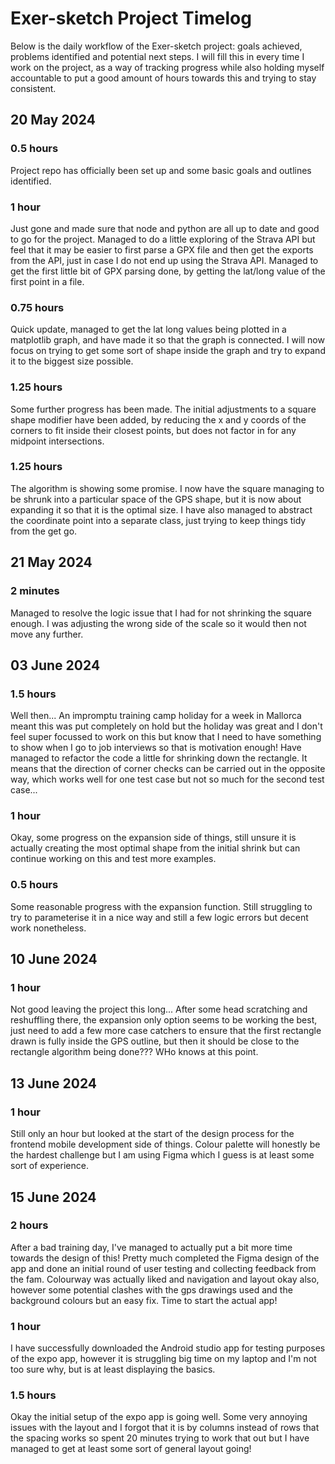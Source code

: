 # Exer-sketch Project Timelog

Below is the daily workflow of the Exer-sketch project: goals achieved, problems identified and potential next steps. I will fill this in every time I work on the project, as a way of tracking progress while also holding myself accountable to put a good amount of hours towards this and trying to stay consistent.

## 20 May 2024

### 0.5 hours

Project repo has officially been set up and some basic goals and outlines identified.

### 1 hour

Just gone and made sure that node and python are all up to date and good to go for the project. Managed to do a little exploring of the Strava API but feel that it may be easier to first parse a GPX file and then get the exports from the API, just in case I do not end up using the Strava API. Managed to get the first little bit of GPX parsing done, by getting the lat/long value of the first point in a file.

### 0.75 hours

Quick update, managed to get the lat long values being plotted in a matplotlib graph, and have made it so that the graph is connected. I will now focus on trying to get some sort of shape inside the graph and try to expand it to the biggest size possible.

### 1.25 hours

Some further progress has been made. The initial adjustments to a square shape modifier have been added, by reducing the x and y coords of the corners to fit inside their closest points, but does not factor in for any midpoint intersections.

### 1.25 hours

The algorithm is showing some promise. I now have the square managing to be shrunk into a particular space of the GPS shape, but it is now about expanding it so that it is the optimal size. I have also managed to abstract the coordinate point into a separate class, just trying to keep things tidy from the get go.

## 21 May 2024

### 2 minutes

Managed to resolve the logic issue that I had for not shrinking the square enough. I was adjusting the wrong side of the scale so it would then not move any further.

## 03 June 2024

### 1.5 hours

Well then... An impromptu training camp holiday for a week in Mallorca meant this was put completely on hold but the holiday was great and I don't feel super focussed to work on this but know that I need to have something to show when I go to job interviews so that is motivation enough! Have managed to refactor the code a little for shrinking down the rectangle. It means that the direction of corner checks can be carried out in the opposite way, which works well for one test case but not so much for the second test case...

### 1 hour

Okay, some progress on the expansion side of things, still unsure it is actually creating the most optimal shape from the initial shrink but can continue working on this and test more examples.

### 0.5 hours

Some reasonable progress with the expansion function. Still struggling to try to parameterise it in a nice way and still a few logic errors but decent work nonetheless.

## 10 June 2024

### 1 hour

Not good leaving the project this long... After some head scratching and reshuffling there, the expansion only option seems to be working the best, just need to add a few more case catchers to ensure that the first rectangle drawn is fully inside the GPS outline, but then it should be close to the rectangle algorithm being done??? WHo knows at this point.

## 13 June 2024

### 1 hour

Still only an hour but looked at the start of the design process for the frontend mobile development side of things. Colour palette will honestly be the hardest challenge but I am using Figma which I guess is at least some sort of experience.

## 15 June 2024

### 2 hours

After a bad training day, I've managed to actually put a bit more time towards the design of this! Pretty much completed the Figma design of the app and done an initial round of user testing and collecting feedback from the fam. Colourway was actually liked and navigation and layout okay also, however some potential clashes with the gps drawings used and the background colours but an easy fix. Time to start the actual app!

### 1 hour

I have successfully downloaded the Android studio app for testing purposes of the expo app, however it is struggling big time on my laptop and I'm not too sure why, but is at least displaying the basics.

### 1.5 hours

Okay the initial setup of the expo app is going well. Some very annoying issues with the layout and I forgot that it is by columns instead of rows that the spacing works so spent 20 minutes trying to work that out but I have managed to get at least some sort of general layout going!
